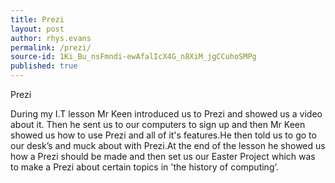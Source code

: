 ```yaml
---
title: Prezi
layout: post
author: rhys.evans
permalink: /prezi/
source-id: 1Ki_Bu_nsFmndi-ewAfalIcX4G_n8XiM_jgCCuhoSMPg
published: true
---
```

Prezi

During my I.T lesson Mr Keen introduced us to Prezi and showed us a video about it. Then he sent us to our computers to sign up and then Mr Keen showed us how to use Prezi and all of it's features.He then told us to go to our desk’s and muck about with Prezi.At the end of the lesson he showed us how a Prezi should be made and then set us our Easter Project which was to make a Prezi about certain topics in 'the history of computing’.

